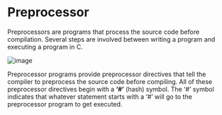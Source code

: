 # Preprocessor

Preprocessors are programs that process the source code before compilation. Several steps are involved between writing a program and executing a program in C.

![image](https://media.geeksforgeeks.org/wp-content/cdn-uploads/Preprocessor-In-C.png)

Preprocessor programs provide preprocessor directives that tell the compiler to preprocess the source code before compiling. All of these preprocessor directives begin with a **‘#’** (hash) symbol. The ‘#’ symbol indicates that whatever statement starts with a ‘#’ will go to the preprocessor program to get executed.
